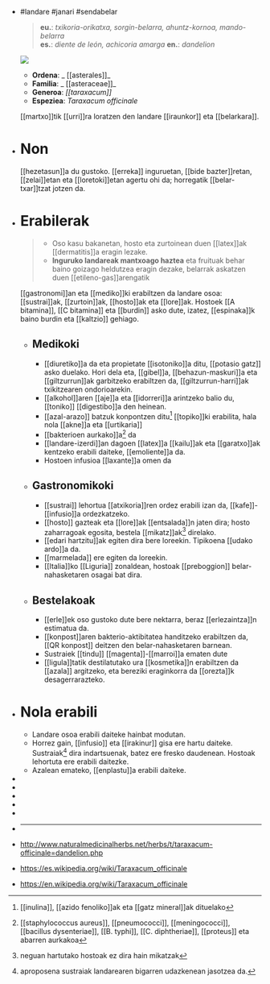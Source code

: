 - #landare #janari #sendabelar
  
  > **eu.**: _txikoria-orikatxa, sorgin-belarra, ahuntz-kornoa, mando-belarra_  
  > **es.**: _diente de león, achicoria amarga_
  > **en.**: _dandelion_
  
  ![](../assets/taraxacum_officinale_ILT.jpg)
  
  + **Ordena**: _ [[asterales]]_
  + **Familia**: _ [[asteraceae]]_
  + **Generoa**: _[[taraxacum]]_
  + **Espeziea**:  _Taraxacum officinale_ 
  
  
  [[martxo]]tik [[urri]]ra loratzen den landare [[iraunkor]] eta [[belarkara]].
- # Non
  [[hezetasun]]a du gustoko.
  [[erreka]] inguruetan, [[bide bazter]]retan, [[zelai]]etan eta [[loretoki]]etan agertu ohi da; horregatik [[belar-txar]]tzat jotzen da.
- # Erabilerak
  > + Oso kasu bakanetan, hosto eta zurtoinean duen [[latex]]ak [[dermatitis]]a eragin lezake.
  > + **Inguruko landareak mantxoago haztea** eta fruituak behar baino goizago heldutzea eragin dezake, belarrak askatzen duen [[etileno-gas]]arengatik
  
  [[gastronomi]]an eta [[mediko]]ki erabiltzen da landare osoa: [[sustrai]]ak, [[zurtoin]]ak, [[hosto]]ak eta [[lore]]ak.
  Hostoek [[A bitamina]], [[C bitamina]] eta [[burdin]] asko dute, izatez, [[espinaka]]k baino burdin eta [[kaltzio]] gehiago.
	- ## Medikoki
	  + [[diuretiko]]a da eta propietate [[isotoniko]]a ditu, [[potasio gatz]] asko duelako. Hori dela eta, [[gibel]]a, [[behazun-maskuri]]a eta [[giltzurrun]]ak garbitzeko erabiltzen da, [[giltzurrun-harri]]ak txikitzearen ondorioarekin.
	  + [[alkohol]]aren [[aje]]a eta [[idorreri]]a arintzeko balio du, [[toniko]] [[digestibo]]a den heinean.
	  + [[azal-arazo]] batzuk konpontzen ditu[^1] [[topiko]]ki erabilita, hala nola [[akne]]a eta [[urtikaria]]
	  + [[bakterioen aurkako]]a[^2] da
	  + [[landare-izerdi]]an dagoen [[latex]]a [[kailu]]ak eta [[garatxo]]ak kentzeko erabili daiteke, [[emoliente]]a da.
	  + Hostoen infusioa [[laxante]]a omen da
	- ## Gastronomikoki
	  + [[sustrai]] lehortua [[atxikoria]]ren ordez erabili izan da, [[kafe]]-[[infusio]]a ordezkatzeko.
	  + [[hosto]] gazteak eta [[lore]]ak [[entsalada]]n jaten dira; hosto zaharragoak egosita, bestela [[mikatz]]ak[^3] direlako. 
	  + [[edari hartzitu]]ak egiten dira bere loreekin. Tipikoena [[udako ardo]]a da.
	  + [[marmelada]] ere egiten da loreekin.
	  + [[Italia]]ko [[Liguria]] zonaldean, hostoak [[preboggion]] belar-nahasketaren osagai bat dira.
	- ## Bestelakoak 
	  + [[erle]]ek oso gustoko dute bere nektarra, beraz [[erlezaintza]]n estimatua da.
	  + [[konpost]]aren bakterio-aktibitatea handitzeko erabiltzen da, [[QR konpost]] deitzen den belar-nahasketaren barnean.
	  + Sustraiek [[tindu]] [[magenta]]-[[marroi]]a ematen dute
	  + [[ligula]]tatik destilatutako ura [[kosmetika]]n erabiltzen da [[azala]] argitzeko, eta bereziki eraginkorra da [[orezta]]k desagerrarazteko.
- # Nola erabili
  + Landare osoa erabili daiteke hainbat modutan.
  + Horrez gain, [[infusio]] eta [[irakinur]] gisa ere hartu daiteke. Sustraiak[^bilketa] dira indartsuenak, batez ere fresko daudenean. Hostoak lehortuta ere erabili daitezke.
  + Azalean emateko, [[enplastu]]a erabili daiteke.
-
- [^1]: [[inulina]], [[azido fenoliko]]ak eta [[gatz mineral]]ak dituelako
- [^2]: [[staphylococcus aureus]], [[pneumococci]], [[meningococci]], [[bacillus dysenteriae]], [[B. typhi]], [[C. diphtheriae]], [[proteus]] eta abarren aurkakoa
- [^3]: neguan hartutako hostoak ez dira hain mikatzak
- [^bilketa]: aproposena sustraiak landarearen bigarren udazkenean jasotzea da.
- ____
- http://www.naturalmedicinalherbs.net/herbs/t/taraxacum-officinale=dandelion.php
- https://es.wikipedia.org/wiki/Taraxacum_officinale
- https://en.wikipedia.org/wiki/Taraxacum_officinale